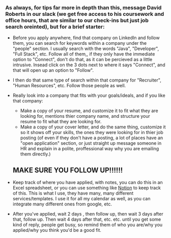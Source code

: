 ### As always, for tips far more in depth than this, message David Roberts in our slack (we get free access to his coursework and office hours, that are similar to our check-ins but just job search oreinted), but for a brief starter:

- Before you apply anywhere, find that company on LinkedIn and follow them, you can search for keywords within a company under the "people" section.  I usually search with the words "Java", "Developer", "Full Stack", etc.  Follow all of them,, if they only have the immediate option to "Connect", don't do that, as it can be percieved as a little intrusive. Insead click on the 3 dots next to where it says "Connect", and that will open up an option to "Follow".

- I then do that same type of search within that company for "Recruiter", "Human Resources", etc. Follow those people as well.

- Really look into a company that fits with your goals/ideals, and if you like that company:
    - Make a copy of your resume, and customize it to fit what they are looking for, mentions thier company name, and structure your resume to fit what they are looking for.
    - Make a copy of your cover letter, and do the same thing, customize it so it shows off your skills, the ones they were looking for in thier job posting (of even if they don't have a posting, a lot of places have an "open application" section, or just straight up message someone in HR and explain in a polite, proffessional way why you are emailing them directly.)

    ## MAKE   SURE  YOU  FOLLOW  UP!!!!!!

- Keep track of where you have applied, with notes, you can do this in an Excel spreadsheet, or you can use something like [Notion](https://www.notion.so) to keep track of this. This is what I use, they have many, many different services/templates. I use it for all my calendar as well, as you can integrate many different ones from google, etc. 

- After you've applied, wait 2 days , then follow up, then wait 3 days after that, follow up. Then wait 4 days after that, etc. etc. until you get some kind of reply, people get busy, so remind them of who you are/why you applied/why you think you'd be a good fit.